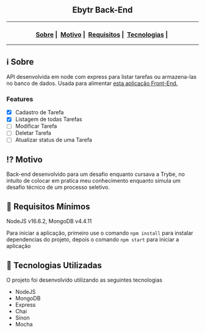 <h2 align="center">Ebytr Back-End</h2>

___




<h3 align="center">
  <a href="#information_source-sobre">Sobre</a>&nbsp;|&nbsp;
  <a href="#interrobang-motivo">Motivo</a>&nbsp;|&nbsp;
  <a href="#seedling-requisitos-mínimos">Requisitos</a>&nbsp;|&nbsp;
  <a href="#rocket-tecnologias-utilizadas">Tecnologias</a>&nbsp;|&nbsp;
</h3>

___


## :information_source: Sobre

API desenvolvida em node com express para listar tarefas ou armazena-las no banco de dados. Usada para alimentar <a href="https://github.com/Tiagu99/desafio-ebytr-front-end">esta aplicação Front-End.</a>


### Features

- [x] Cadastro de Tarefa
- [x] Listagem de todas Tarefas
- [ ] Modificar Tarefa
- [ ] Deletar Tarefa
- [ ] Atualizar status de uma Tarefa

## :interrobang: Motivo

Back-end desenvolvido para um desafio enquanto cursava a Trybe, no intuito de colocar em pratica meu conhecimento enquanto simula um desafio técnico de um processo seletivo.

## :seedling: Requisitos Mínimos

NodeJS v16.6.2, MongoDB v4.4.11

Para iniciar a aplicação, primeiro use o comando `npm install` para instalar dependencias do projeto, depois o comando `npm start` para iniciar a aplicação

## :rocket: Tecnologias Utilizadas 

O projeto foi desenvolvido utilizando as seguintes tecnologias

- NodeJS
- MongoDB
- Express
- Chai
- Sinon
- Mocha

